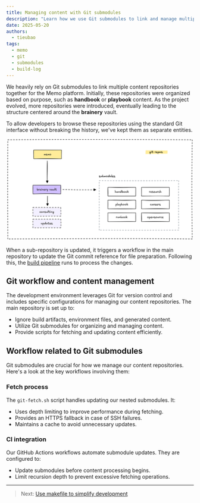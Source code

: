 ```yaml
---
title: Managing content with Git submodules
description: "Learn how we use Git submodules to link and manage multiple content repositories in the Memo platform."
date: 2025-05-20
authors:
  - tieubao
tags:
  - memo
  - git
  - submodules
  - build-log
---
```


We heavily rely on Git submodules to link multiple content repositories together for the Memo platform. Initially, these repositories were organized based on purpose, such as **handbook** or **playbook** content. As the project evolved, more repositories were introduced, eventually leading to the structure centered around the **brainery** vault.

To allow developers to browse these repositories using the standard Git interface without breaking the history, we've kept them as separate entities.

![](assets/submodules.png)

When a sub-repository is updated, it triggers a workflow in the main repository to update the Git commit reference for file preparation. Following this, the [build pipeline](build-pipeline.md) runs to process the changes.

## Git workflow and content management

The development environment leverages Git for version control and includes specific configurations for managing our content repositories. The main repository is set up to:

- Ignore build artifacts, environment files, and generated content.
- Utilize Git submodules for organizing and managing content.
- Provide scripts for fetching and updating content efficiently.

## Workflow related to Git submodules

Git submodules are crucial for how we manage our content repositories. Here's a look at the key workflows involving them:

### Fetch process

The `git-fetch.sh` script handles updating our nested submodules. It:

- Uses depth limiting to improve performance during fetching.
- Provides an HTTPS fallback in case of SSH failures.
- Maintains a cache to avoid unnecessary updates.

### CI integration

Our GitHub Actions workflows automate submodule updates. They are configured to:

- Update submodules before content processing begins.
- Limit recursion depth to prevent excessive fetching operations.

---

> Next: [Use makefile to simplify development](single-makefile.md)
